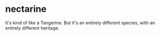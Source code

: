 nectarine
=========

It's kind of like a Tangerine. But it's an entirely different species, with an entirely different heritage.
